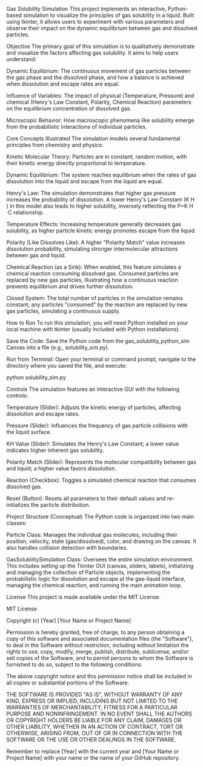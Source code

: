 Gas Solubility Simulation
This project implements an interactive, Python-based simulation to visualize the principles of gas solubility in a liquid. Built using tkinter, it allows users to experiment with various parameters and observe their impact on the dynamic equilibrium between gas and dissolved particles.

Objective
The primary goal of this simulation is to qualitatively demonstrate and visualize the factors affecting gas solubility. It aims to help users understand:

Dynamic Equilibrium: The continuous movement of gas particles between the gas phase and the dissolved phase, and how a balance is achieved when dissolution and escape rates are equal.

Influence of Variables: The impact of physical (Temperature, Pressure) and chemical (Henry's Law Constant, Polarity, Chemical Reaction) parameters on the equilibrium concentration of dissolved gas.

Microscopic Behavior: How macroscopic phenomena like solubility emerge from the probabilistic interactions of individual particles.

Core Concepts Illustrated
The simulation models several fundamental principles from chemistry and physics:

Kinetic Molecular Theory: Particles are in constant, random motion, with their kinetic energy directly proportional to temperature.

Dynamic Equilibrium: The system reaches equilibrium when the rates of gas dissolution into the liquid and escape from the liquid are equal.

Henry's Law: The simulation demonstrates that higher gas pressure increases the probability of dissolution. A lower Henry's Law Constant (K 
H
​
 ) in this model also leads to higher solubility, inversely reflecting the P=K 
H
​
 ⋅C relationship.

Temperature Effects: Increasing temperature generally decreases gas solubility, as higher particle kinetic energy promotes escape from the liquid.

Polarity (Like Dissolves Like): A higher "Polarity Match" value increases dissolution probability, simulating stronger intermolecular attractions between gas and liquid.

Chemical Reaction (as a Sink): When enabled, this feature simulates a chemical reaction consuming dissolved gas. Consumed particles are replaced by new gas particles, illustrating how a continuous reaction prevents equilibrium and drives further dissolution.

Closed System: The total number of particles in the simulation remains constant; any particles "consumed" by the reaction are replaced by new gas particles, simulating a continuous supply.

How to Run
To run this simulation, you will need Python installed on your local machine with tkinter (usually included with Python installations).

Save the Code: Save the Python code from the gas_solubility_python_sim Canvas into a file (e.g., solubility_sim.py).

Run from Terminal: Open your terminal or command prompt, navigate to the directory where you saved the file, and execute:

python solubility_sim.py

Controls
The simulation features an interactive GUI with the following controls:

Temperature (Slider): Adjusts the kinetic energy of particles, affecting dissolution and escape rates.

Pressure (Slider): Influences the frequency of gas particle collisions with the liquid surface.

KH Value (Slider): Simulates the Henry's Law Constant; a lower value indicates higher inherent gas solubility.

Polarity Match (Slider): Represents the molecular compatibility between gas and liquid; a higher value favors dissolution.

Reaction (Checkbox): Toggles a simulated chemical reaction that consumes dissolved gas.

Reset (Button): Resets all parameters to their default values and re-initializes the particle distribution.

Project Structure (Conceptual)
The Python code is organized into two main classes:

Particle Class: Manages the individual gas molecules, including their position, velocity, state (gas/dissolved), color, and drawing on the canvas. It also handles collision detection with boundaries.

GasSolubilitySimulation Class: Oversees the entire simulation environment. This includes setting up the Tkinter GUI (canvas, sliders, labels), initializing and managing the collection of Particle objects, implementing the probabilistic logic for dissolution and escape at the gas-liquid interface, managing the chemical reaction, and running the main animation loop.

License
This project is made available under the MIT License.

MIT License

Copyright (c) [Year] [Your Name or Project Name]

Permission is hereby granted, free of charge, to any person obtaining a copy
of this software and associated documentation files (the "Software"), to deal
in the Software without restriction, including without limitation the rights
to use, copy, modify, merge, publish, distribute, sublicense, and/or sell
copies of the Software, and to permit persons to whom the Software is
furnished to do so, subject to the following conditions:

The above copyright notice and this permission notice shall be included in all
copies or substantial portions of the Software.

THE SOFTWARE IS PROVIDED "AS IS", WITHOUT WARRANTY OF ANY KIND, EXPRESS OR
IMPLIED, INCLUDING BUT NOT LIMITED TO THE WARRANTIES OF MERCHANTABILITY,
FITNESS FOR A PARTICULAR PURPOSE AND NONINFRINGEMENT. IN NO EVENT SHALL THE
AUTHORS OR COPYRIGHT HOLDERS BE LIABLE FOR ANY CLAIM, DAMAGES OR OTHER
LIABILITY, WHETHER IN AN ACTION OF CONTRACT, TORT OR OTHERWISE, ARISING FROM,
OUT OF OR IN CONNECTION WITH THE SOFTWARE OR THE USE OR OTHER DEALINGS IN THE
SOFTWARE.

Remember to replace [Year] with the current year and [Your Name or Project Name] with your name or the name of your GitHub repository.
